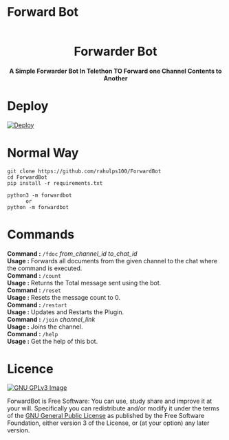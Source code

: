 # Forward Bot

<p align="center"><a href="#"><img src="https://static.botsrv.com/website/img/quriobot_favicon.1727b193.png" width="0"></a></p> 
<h1 align="center"><b>Forwarder Bot</b></h1>
<h4 align="center">A Simple Forwarder Bot In Telethon TO Forward one Channel Contents to Another</h4>



# Deploy
[![Deploy](https://www.herokucdn.com/deploy/button.svg)](https://heroku.com/deploy)

# Normal Way
```python3
git clone https://github.com/rahulps100/ForwardBot
cd ForwardBot
pip install -r requirements.txt

python3 -m forwardbot
      or 
python -m forwardbot
```
# Commands
**Command :** ```/fdoc``` *from_channel_id* *to_chat_id* <br />
    **Usage :** Forwards all documents from the given channel to the chat where the command is executed. <br />
    **Command :** ```/count``` <br />
    **Usage :** Returns the Total message sent using the bot. <br />
    **Command :** ```/reset``` <br />
    **Usage :** Resets the message count to 0. <br />
    **Command :** ```/restart``` <br />
    **Usage :** Updates and Restarts the Plugin. <br />
    **Command :** ```/join``` *channel_link* <br />
    **Usage :** Joins the channel. <br />
    **Command :** ```/help``` <br />
    **Usage :** Get the help of this bot. <br />


# Licence
[![GNU GPLv3 Image](https://www.gnu.org/graphics/gplv3-127x51.png)](http://www.gnu.org/licenses/gpl-3.0.en.html)  

ForwardBot is Free Software: You can use, study share and improve it at your
will. Specifically you can redistribute and/or modify it under the terms of the
[GNU General Public License](https://www.gnu.org/licenses/gpl.html) as
published by the Free Software Foundation, either version 3 of the License, or
(at your option) any later version.
